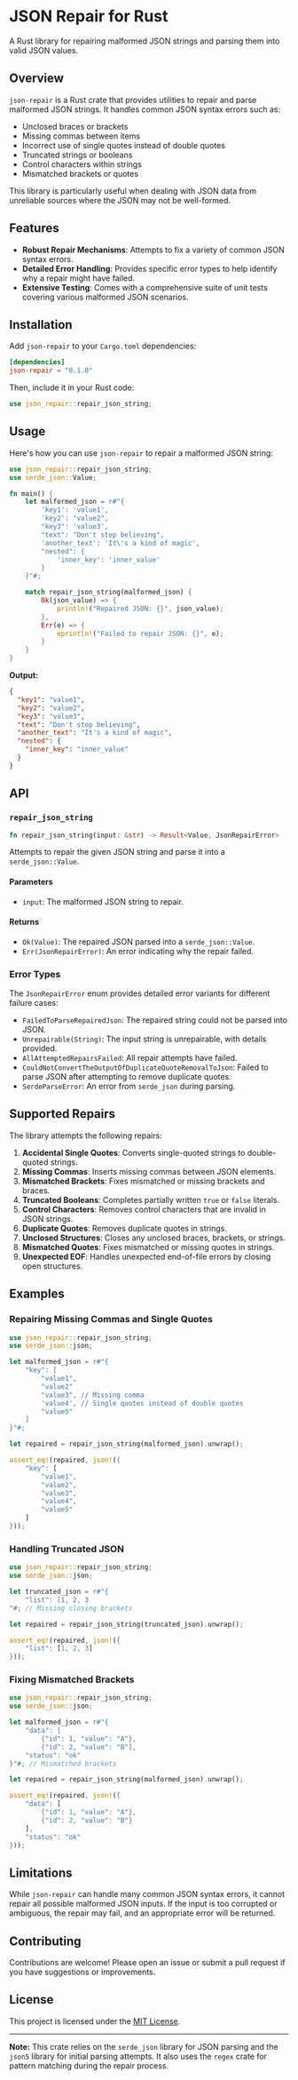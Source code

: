 
# JSON Repair for Rust

A Rust library for repairing malformed JSON strings and parsing them into valid JSON values.

## Overview

`json-repair` is a Rust crate that provides utilities to repair and parse malformed JSON strings. It handles common JSON syntax errors such as:

- Unclosed braces or brackets
- Missing commas between items
- Incorrect use of single quotes instead of double quotes
- Truncated strings or booleans
- Control characters within strings
- Mismatched brackets or quotes

This library is particularly useful when dealing with JSON data from unreliable sources where the JSON may not be well-formed.

## Features

- **Robust Repair Mechanisms**: Attempts to fix a variety of common JSON syntax errors.
- **Detailed Error Handling**: Provides specific error types to help identify why a repair might have failed.
- **Extensive Testing**: Comes with a comprehensive suite of unit tests covering various malformed JSON scenarios.

## Installation

Add `json-repair` to your `Cargo.toml` dependencies:

```toml
[dependencies]
json-repair = "0.1.0"
```

Then, include it in your Rust code:

```rust
use json_repair::repair_json_string;
```

## Usage

Here's how you can use `json-repair` to repair a malformed JSON string:

```rust
use json_repair::repair_json_string;
use serde_json::Value;

fn main() {
    let malformed_json = r#"{
        'key1': 'value1',
        'key2': "value2",
        "key3": 'value3',
        "text": "Don't stop believing",
        'another_text': 'It\'s a kind of magic',
        "nested": {
            'inner_key': 'inner_value'
        }
    }"#;

    match repair_json_string(malformed_json) {
        Ok(json_value) => {
            println!("Repaired JSON: {}", json_value);
        },
        Err(e) => {
            eprintln!("Failed to repair JSON: {}", e);
        }
    }
}
```

**Output:**

```json
{
  "key1": "value1",
  "key2": "value2",
  "key3": "value3",
  "text": "Don't stop believing",
  "another_text": "It's a kind of magic",
  "nested": {
    "inner_key": "inner_value"
  }
}
```

## API

### `repair_json_string`

```rust
fn repair_json_string(input: &str) -> Result<Value, JsonRepairError>
```

Attempts to repair the given JSON string and parse it into a `serde_json::Value`.

#### Parameters

- `input`: The malformed JSON string to repair.

#### Returns

- `Ok(Value)`: The repaired JSON parsed into a `serde_json::Value`.
- `Err(JsonRepairError)`: An error indicating why the repair failed.

### Error Types

The `JsonRepairError` enum provides detailed error variants for different failure cases:

- `FailedToParseRepairedJson`: The repaired string could not be parsed into JSON.
- `Unrepairable(String)`: The input string is unrepairable, with details provided.
- `AllAttemptedRepairsFailed`: All repair attempts have failed.
- `CouldNotConvertTheOutputOfDuplicateQuoteRemovalToJson`: Failed to parse JSON after attempting to remove duplicate quotes.
- `SerdeParseError`: An error from `serde_json` during parsing.

## Supported Repairs

The library attempts the following repairs:

1. **Accidental Single Quotes**: Converts single-quoted strings to double-quoted strings.
2. **Missing Commas**: Inserts missing commas between JSON elements.
3. **Mismatched Brackets**: Fixes mismatched or missing brackets and braces.
4. **Truncated Booleans**: Completes partially written `true` or `false` literals.
5. **Control Characters**: Removes control characters that are invalid in JSON strings.
6. **Duplicate Quotes**: Removes duplicate quotes in strings.
7. **Unclosed Structures**: Closes any unclosed braces, brackets, or strings.
8. **Mismatched Quotes**: Fixes mismatched or missing quotes in strings.
9. **Unexpected EOF**: Handles unexpected end-of-file errors by closing open structures.

## Examples

### Repairing Missing Commas and Single Quotes

```rust
use json_repair::repair_json_string;
use serde_json::json;

let malformed_json = r#"{
    "key": [
        "value1",
        "value2"
        "value3", // Missing comma
        'value4', // Single quotes instead of double quotes
        "value5"
    ]
}"#;

let repaired = repair_json_string(malformed_json).unwrap();

assert_eq!(repaired, json!({
    "key": [
        "value1",
        "value2",
        "value3",
        "value4",
        "value5"
    ]
}));
```

### Handling Truncated JSON

```rust
use json_repair::repair_json_string;
use serde_json::json;

let truncated_json = r#"{
    "list": [1, 2, 3
"#; // Missing closing brackets

let repaired = repair_json_string(truncated_json).unwrap();

assert_eq!(repaired, json!({
    "list": [1, 2, 3]
}));
```

### Fixing Mismatched Brackets

```rust
use json_repair::repair_json_string;
use serde_json::json;

let malformed_json = r#"{
    "data": [
        {"id": 1, "value": "A"},
        {"id": 2, "value": "B"],
    "status": "ok"
}"#; // Mismatched brackets

let repaired = repair_json_string(malformed_json).unwrap();

assert_eq!(repaired, json!({
    "data": [
        {"id": 1, "value": "A"},
        {"id": 2, "value": "B"}
    ],
    "status": "ok"
}));
```

## Limitations

While `json-repair` can handle many common JSON syntax errors, it cannot repair all possible malformed JSON inputs. If the input is too corrupted or ambiguous, the repair may fail, and an appropriate error will be returned.

## Contributing

Contributions are welcome! Please open an issue or submit a pull request if you have suggestions or improvements.

## License

This project is licensed under the [MIT License](LICENSE).

---

**Note:** This crate relies on the `serde_json` library for JSON parsing and the `json5` library for initial parsing attempts. It also uses the `regex` crate for pattern matching during the repair process.

